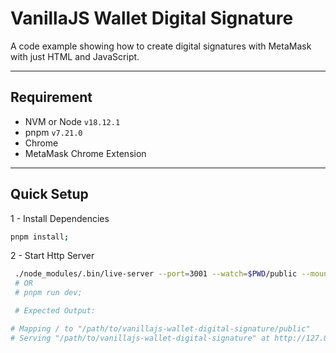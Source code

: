 # VanillaJS Wallet Digital Signature

A code example showing how to create digital signatures with MetaMask with just HTML and JavaScript.

---

## Requirement

- NVM or Node `v18.12.1`
- pnpm `v7.21.0`
- Chrome
- MetaMask Chrome Extension

---

## Quick Setup

1 - Install Dependencies

```bash
pnpm install;
```

2 - Start Http Server

```bash
 ./node_modules/.bin/live-server --port=3001 --watch=$PWD/public --mount=/:./public;
 # OR
 # pnpm run dev;

 # Expected Output:

# Mapping / to "/path/to/vanillajs-wallet-digital-signature/public"
# Serving "/path/to/vanillajs-wallet-digital-signature" at http://127.0.0.1:3001
 ```